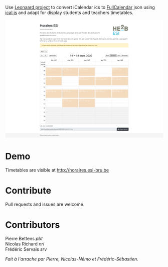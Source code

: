 Use [Leonaard project][0] to convert iCalendar ics to [FullCalendar][1] json
using [ical.js][2] and adapt for display students and teachers timetables. 

![Screenshot of version pre-pre-alpha](screenshot.png)


# Demo 

Timetables are visible at http://horaires.esi-bru.be

# Contribute

Pull requests and issues are welcome. 

# Contributors

Pierre Bettens *pbt*  
Nicolas Richard *nri*  
Frédéric Servais *srv*

*Fait à l'arrache par Pierre, Nicolas-Némo et Frédéric-Sébastien.*

[0]: https://github.com/leonaard/icalendar2fullcalendar
[1]: http://fullcalendar.io/
[2]: https://mozilla-comm.github.io/ical.js/
